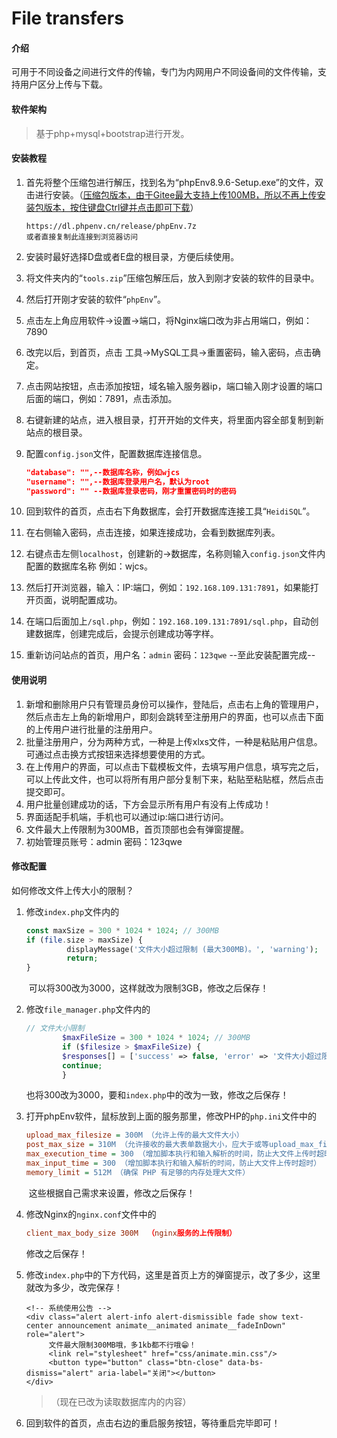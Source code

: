 # File transfers

#### 介绍
可用于不同设备之间进行文件的传输，专门为内网用户不同设备间的文件传输，支持用户区分上传与下载。

#### 软件架构
> 基于php+mysql+bootstrap进行开发。
>

#### 安装教程

1. 首先将整个压缩包进行解压，找到名为“phpEnv8.9.6-Setup.exe”的文件，双击进行安装。（[压缩包版本，由于Gitee最大支持上传100MB，所以不再上传安装包版本，按住键盘Ctrl键并点击即可下载](https://dl.phpenv.cn/release/phpEnv.7z)）

   

   ```https
   https://dl.phpenv.cn/release/phpEnv.7z
   或者直接复制此连接到浏览器访问
   ```

2. 安装时最好选择D盘或者E盘的根目录，方便后续使用。

3. 将文件夹内的“`tools.zip`”压缩包解压后，放入到刚才安装的软件的目录中。

4. 然后打开刚才安装的软件“`phpEnv`”。

5. 点击左上角应用软件→设置→端口，将Nginx端口改为非占用端口，例如：7890

6. 改完以后，到首页，点击 工具→MySQL工具→重置密码，输入密码，点击确定。

7. 点击网站按钮，点击添加按钮，域名输入服务器ip，端口输入刚才设置的端口后面的端口，例如：7891，点击添加。

8. 右键新建的站点，进入根目录，打开开始的文件夹，将里面内容全部复制到新站点的根目录。

9. 配置`config.json`文件，配置数据库连接信息。

   

   ```json
   "database": "",--数据库名称，例如wjcs
   "username": "",--数据库登录用户名，默认为root
   "password": "" --数据库登录密码，刚才重置密码时的密码
   ```

   

10. 回到软件的首页，点击右下角数据库，会打开数据库连接工具“`HeidiSQL`”。

11. 在右侧输入密码，点击连接，如果连接成功，会看到数据库列表。

12. 右键点击左侧`localhost`，创建新的→数据库，名称则输入`config.json`文件内配置的数据库名称 例如：wjcs。

13. 然后打开浏览器，输入：IP:端口，例如：`192.168.109.131:7891`，如果能打开页面，说明配置成功。

14. 在端口后面加上`/sql.php`，例如：`192.168.109.131:7891/sql.php`，自动创建数据库，创建完成后，会提示创建成功等字样。

15. 重新访问站点的首页，用户名：`admin`   密码：`123qwe`
    --至此安装配置完成--

#### 使用说明

1.  新增和删除用户只有管理员身份可以操作，登陆后，点击右上角的管理用户，然后点击左上角的新增用户，即刻会跳转至注册用户的界面，也可以点击下面的上传用户进行批量的注册用户。
2.  批量注册用户，分为两种方式，一种是上传xlxs文件，一种是粘贴用户信息。可通过点击换方式按钮来选择想要使用的方式。
3.  在上传用户的界面，可以点击下载模板文件，去填写用户信息，填写完之后，可以上传此文件，也可以将所有用户部分复制下来，粘贴至粘贴框，然后点击提交即可。
4.  用户批量创建成功的话，下方会显示所有用户有没有上传成功！
5.  界面适配手机端，手机也可以通过ip:端口进行访问。
6.  文件最大上传限制为300MB，首页顶部也会有弹窗提醒。
7.  初始管理员账号：admin   密码：123qwe

#### 修改配置
如何修改文件上传大小的限制？
1.  修改`index.php`文件内的
    
    
    
    ```php
    const maxSize = 300 * 1024 * 1024; // 300MB
    if (file.size > maxSize) {
             displayMessage('文件大小超过限制 (最大300MB)。', 'warning');
             return;
    }
    ```
    
    ​    可以将300改为3000，这样就改为限制3GB，修改之后保存！




2. 修改`file_manager.php`文件内的

   

   ```PHP
   // 文件大小限制
           $maxFileSize = 300 * 1024 * 1024; // 300MB
           if ($filesize > $maxFileSize) {
           $responses[] = ['success' => false, 'error' => '文件大小超过限制 (最大300MB)。'];
           continue;
           }
   ```

   ​    也将300改为3000，要和`index.php`中的改为一致，修改之后保存！

3. 打开phpEnv软件，鼠标放到上面的服务那里，修改PHP的`php.ini`文件中的

   

   ```ini
   upload_max_filesize = 300M （允许上传的最大文件大小）
   post_max_size = 310M （允许接收的最大表单数据大小，应大于或等upload_max_filesize）
   max_execution_time = 300 （增加脚本执行和输入解析的时间，防止大文件上传时超时）
   max_input_time = 300 （增加脚本执行和输入解析的时间，防止大文件上传时超时）
   memory_limit = 512M （确保 PHP 有足够的内存处理大文件）
   ```

   ​            这些根据自己需求来设置，修改之后保存！

4. 修改Nginx的`nginx.conf`文件中的
              

   ```conf
   client_max_body_size 300M  （nginx服务的上传限制）
   ```

   修改之后保存！

5. 修改`index.php`中的下方代码，这里是首页上方的弹窗提示，改了多少，这里就改为多少，改完保存！

    

   ```php+HTML
   <!-- 系统使用公告 -->
   <div class="alert alert-info alert-dismissible fade show text-center announcement animate__animated animate__fadeInDown" role="alert">
        文件最大限制300MB哦，多1kb都不行哦😁！
        <link rel="stylesheet" href="css/animate.min.css"/>
        <button type="button" class="btn-close" data-bs-dismiss="alert" aria-label="关闭"></button>
   </div>
   ```

   >
   > （现在已改为读取数据库内的内容）

6. 回到软件的首页，点击右边的重启服务按钮，等待重启完毕即可！